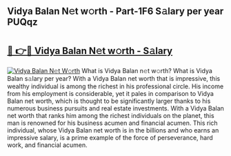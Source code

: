 ## Vidya Balan N𝚎t w𝚘rth - Part-1F6 S𝚊lary per year PUQqz

# <h2><a href="http://gc4cf4z.nevu.top/?p=Vidya+Balan">🔗 👉🔴 Vidya Balan N𝚎t w𝚘rth - S𝚊lary</a></h2>

[![Vidya Balan N𝚎t W𝚘rth](https://i.imgur.com/Oavwk0R.jpeg)](http://gc4cf4z.nevu.top/?p=Vidya+Balan)
What is Vidya Balan n𝚎t w𝚘rth? What is Vidya Balan s𝚊lary per year?
With a Vidya Balan net worth that is impressive, this wealthy individual is among the richest in his professional circle. His income from his employment is considerable, yet it pales in comparison to Vidya Balan net worth, which is thought to be significantly larger thanks to his numerous business pursuits and real estate investments. With a Vidya Balan net worth that ranks him among the richest individuals on the planet, this man is renowned for his business acumen and financial acumen. This rich individual, whose Vidya Balan net worth is in the billions and who earns an impressive salary, is a prime example of the force of perseverance, hard work, and financial acumen.
